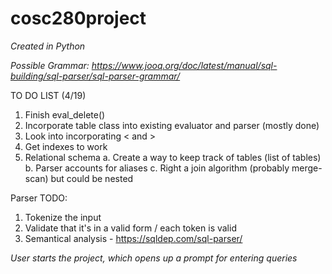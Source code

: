 # cosc280project
*Created in Python*

*Possible Grammar: https://www.jooq.org/doc/latest/manual/sql-building/sql-parser/sql-parser-grammar/*

TO DO LIST (4/19)
  1. Finish eval_delete()
  2. Incorporate table class into existing evaluator and parser (mostly done)
  3. Look into incorporating < and >
  4. Get indexes to work
  5. Relational schema
      a. Create a way to keep track of tables (list of tables)
      b. Parser accounts for aliases
      c. Right a join algorithm (probably merge-scan) but could be nested

Parser TODO:
  1. Tokenize the input
  2. Validate that it's in a valid form / each token is valid
  3. Semantical analysis - https://sqldep.com/sql-parser/

*User starts the project, which opens up a prompt for entering queries*
